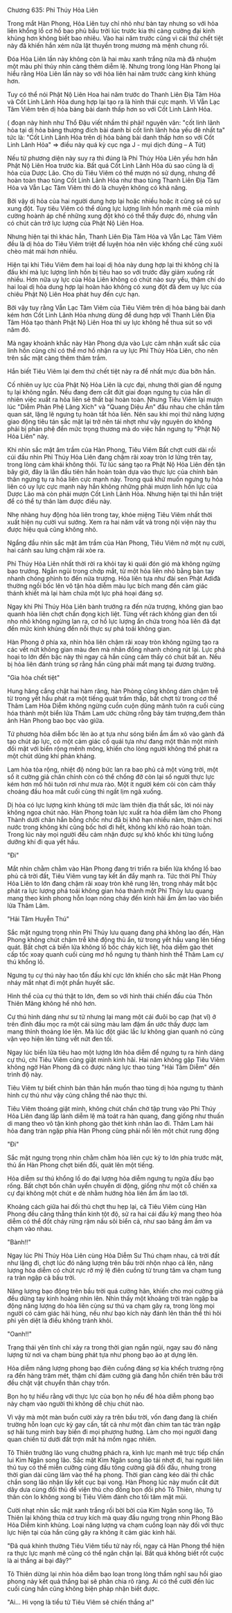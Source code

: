 




Chương 635: Phỉ Thúy Hỏa Liên


Trong mắt Hàn Phong, Hỏa Liên tuy chỉ nhỏ như bàn tay nhưng so với hỏa liên khổng lồ cơ hồ bao phủ bầu trời lúc trước kia thì càng cường đại kinh khủng hơn không biết bao nhiêu. Vào hai năm trước cũng vì cái thứ chết tiệt này đã khiến hắn xém nữa lật thuyền trong mương mà mệnh chung rồi.

Đóa Hỏa Liên lần này không còn là hai màu xanh trắng nữa mà đã nhuộm một màu phỉ thủy nhìn càng thêm diễm lệ. Nhưng trong lòng Hàn Phong lại hiểu rằng Hỏa Liên lần này so với hỏa liên hai năm trước càng kinh khủng hơn.

Tuy có thể nói Phật Nộ Liên Hoa hai năm trước do Thanh Liên Địa Tâm Hỏa và Cốt Linh Lãnh Hỏa dung hợp lại tạo ra là hình thái cực mạnh. Vì Vẫn Lạc Tâm Viêm trên dị hỏa bảng bài danh thấp hơn so với Cốt Linh Lãnh Hỏa.

( đoạn này hình như Thổ Đậu viết nhầm thì phải! nguyên văn: "cốt linh lãnh hỏa tại dị hỏa bảng thượng đích bài danh bỉ cốt linh lãnh hỏa yếu đê nhất ta" tức là: "Cốt Linh Lãnh Hỏa trên dị hỏa bảng bài danh thấp hơn so với Cốt Linh Lãnh Hỏa" => điều này quá kỳ cục nga J - mụi dịch đúng – A Tút)

Nếu từ phương diện này suy ra thì đúng là Phỉ Thúy Hỏa Liên yếu hơn hẳn Phật Nộ Liên Hoa trước kia. Bất quá Cốt Linh Lãnh Hõa dù sao cũng là dị hỏa của Dược Lão. Cho dù Tiêu Viêm có thể mượn nó sử dụng, nhưng để hoàn toàn thao túng Cốt Linh Lãnh Hỏa như thao túng Thanh Liên Địa Tâm Hỏa và Vẫn Lạc Tâm Viêm thì đó là chuyện không có khả năng.

Bởi vậy dị hỏa của hai người dung hợp lại hoặc nhiều hoặc ít cũng sẽ có sự xung đột. Tuy tiêu Viêm có thể dùng lực lượng linh hồn mạnh mẽ của mình cường hoành áp chế những xung đột khó có thể thấy được đó, nhưng vẫn có chút cản trở lực lượng của Phật Nộ Liên Hoa.

Nhưng hiện tại thì khác hẳn, Thanh Liên Địa Tâm Hỏa và Vẫn Lạc Tâm Viêm đều là dị hỏa do Tiêu Viêm triệt để luyện hóa nên việc khống chế cũng xuôi chèo mát mái hơn nhiều.

Hiện tại khi Tiêu Viêm đem hai loại dị hỏa này dung hợp lại thì không chỉ là đấu khí mà lực lượng linh hồn bị tiêu hao so với trước đây giảm xuống rất nhiều. Hơn nữa uy lực của Hỏa Liên không có chút nào suy yếu, thậm chí do hai loại dị hỏa dung hợp lại hoàn hảo không có xung đột đã đem uy lực của chiêu Phật Nộ Liên Hoa phát huy đến cực hạn.

Bởi vậy tuy rằng Vẫn Lạc Tâm Viêm của Tiêu Viêm trên dị hỏa bảng bài danh kém hơn Cốt Linh Lãnh Hỏa nhưng dùng để dung hợp với Thanh Liên Địa Tâm Hỏa tạo thành Phật Nộ Liên Hoa thì uy lực không hề thua sút so với năm đó.

Mà ngay khoảnh khắc này Hàn Phong dựa vào Lực cảm nhận xuất sắc của linh hồn cũng chỉ có thể mơ hồ nhận ra uy lực Phỉ Thúy Hỏa Liên, cho nên trên sắc mặt càng thêm thâm trầm.

Hắn biết Tiêu Viêm lại đem thứ chết tiệt này ra để nhất mực đùa bỡn hắn.

Cố nhiên uy lực của Phật Nộ Hỏa Liên là cực đại, nhưng thời gian để ngưng tụ lại không ngắn. Nếu đang đem cắt đứt giai đoạn ngưng tụ của hắn dĩ nhiên việc xuất ra hỏa liên sẽ thất bại hoàn toàn. Nhưng Tiêu Viêm lại mượn lúc "Diễm Phân Phệ Lãng Xích" và "Quang Diệu Ấn" đấu nhau che chắn tầm quan sát, lặng lẽ ngưng tụ hoàn tất hỏa liên. Nên sau khi mọi thứ năng lượng giao động tiêu tán sắc mặt lại trở nên tái nhợt như vậy nguyên do không phải bị phản phệ đến mức trọng thương mà do việc hắn ngưng tụ "Phật Nộ Hỏa Liên" này.

Khi nhìn sắc mặt âm trầm của Hàn Phong, Tiêu Viêm Bất chợt cười dài rồi cúi đầu nhìn Phỉ Thúy Hỏa Liên đang chậm rãi xoay tròn lơ lửng trên tay, trong lòng cảm khái không thôi. Từ lúc sáng tạo ra Phật Nộ Hỏa Liên đến tận bây giờ, đây là lằn đầu tiên hắn hoàn toàn dựa vào thực lực của chính bản thân ngưng tụ ra hỏa liên cực mạnh này. Trong quá khứ muốn ngưng tụ hỏa liên có uy lực cực mạnh này hắn không những phải mượn linh hồn lực của Dược Lão mà còn phải mượn Cốt Linh Lãnh Hỏa. Nhưng hiện tại thì hắn triệt để có thể tự thân làm được điều này.

Nhẹ nhàng huy động hỏa liên trong tay, khóe miệng Tiêu Viêm nhất thời xuất hiện nụ cười vui sướng. Xem ra hai năm vất vả trong nội viện này thu được hiệu quả cũng không nhỏ.

Ngẩng đầu nhìn sắc mặt âm trầm của Hàn Phong, Tiêu Viêm nở một nụ cười, hai cánh sau lưng chậm rãi xòe ra.

Phỉ Thúy Hỏa Liên nhất thời rời ra khỏi tay kì quái đón gió mà không ngừng bạo trướng. Ngắn ngủi trong chớp mắt, từ một hỏa liên nhỏ bằng bàn tay nhanh chóng phình to đến nửa trượng. Hỏa liên tựa như đài sen Phật Adiđà thường ngồi bốc lên vô tận hỏa diễm màu lục bích mang đến cảm giác thánh khiết mà lại hàm chứa một lực phá hoại đáng sợ.

Ngay khi Phỉ Thúy Hỏa Liên bành trướng ra đến nửa trượng, không gian bao quanh hỏa liên chợt chấn đọng kịch liệt. Từng vết rách không gian đen tối nho nhỏ không ngừng lan ra, cơ hồ lực lượng ẩn chứa trong hỏa liên đã đạt đến mức kinh khủng đến nỗi thực sự phá toái không gian.

Hàn Phong ở phía xa, nhìn hỏa liên chậm rãi xoay tròn không ngừng tạo ra các vết nứt không gian màu đen mà nhãn đồng nhanh chóng rút lại. Lực phá hoại to lớn đến bậc này thì ngay cả hắn cũng cảm thấy có chút bất an. Nếu bị hỏa liên đánh trúng sợ rằng hắn cũng phải mất mạng tại đương trường.

"Gia hỏa chết tiệt"

Hung hăng cắng chặt hai hàm răng, hàn Phòng cũng không dám chậm trễ từ trong yết hầu phát ra một tiếng quát trầm thấp, bất chợt từ trong cơ thể Thâm Lam Hỏa Diễm không ngừng cuồn cuộn dũng mãnh tuôn ra cuối cùng hóa thành một biển lửa Thâm Lam ước chừng rỗng bảy tám trượng,đem thân ảnh Hàn Phong bao bọc vào giữa.

Tứ phương hỏa diễm bốc lên ào ạt tựa như sóng biển ầm ầm xô vào gành đá tạo chút áp lực, có một cảm giác cổ quái tựa như đang một thân một mình đối mặt với biển rộng mênh mông, khiến cho lòng người không thể phát ra một chút dũng khí phản kháng.

Lam hỏa tỏa rộng, nhiệt độ nóng bức lan ra bao phủ cả một vùng trời, một số ít cường giả chân chính còn có thể chống đỡ còn lại số người thực lực kém hơn mồ hôi tuôn rơi như mưa rào. Một ít người kém cỏi còn cảm thấy choáng đầu hoa mắt cuối cùng thì ngất lịm ngã xuống.

Dị hỏa có lực lượng kinh khủng tới mức làm thiên địa thất sắc, lời nói này không ngoa chút nào. Hàn Phong toàn lực xuất ra hỏa diễm làm cho Phong Thành dưới chân hắn bỗng chốc như đã bị khô hạn nhiều năm, thậm chí hơi nước trong không khí cũng bốc hơi đi hết, không khí khô ráo hoàn toàn. Trong lúc này mọi người đều cảm nhận được sự khô khốc khi từng luồng dưỡng khí đi qua yết hầu.

"Đi"

Mắt nhìn chằm chằm vào Hàn Phong đang tri triển ra biển lửa khổng lồ bao phủ cả trời đất, Tiêu Viêm vung tay kết ấn đẩy mạnh ra. Tức thời Phỉ Thủy Hỏa Liên to lớn đang chậm rãi xoay tròn khẽ rung lên, trong nháy mắt bộc phát ra lực lượng phá toái không gian hóa thành một Phỉ Thủy lưu quang mang theo kình phong hỗn loạn nóng cháy đến kinh hãi ầm ầm lao vào biển lửa Thâm Lâm.

"Hải Tâm Huyễn Thú"

Sắc mặt ngưng trọng nhìn Phỉ Thúy lưu quang đang phá không lao đến, Hàn Phong không chút chậm trễ khẽ động thủ ấn, từ trong yết hầu vang lên tiếng quát. Bất chợt cả biển lửa không lồ bốc cháy kịch liệt, hỏa diễm gào thét cấp tốc xoay quanh cuối cùng mơ hồ ngưng tụ thành hình thể Thâm Lam cự thú khổng lồ.

Ngưng tụ cự thú này hao tổn đấu khí cực lớn khiến cho sắc mặt Hàn Phong nháy mắt nhạt đi một phần huyết sắc.

Hình thể của cự thú thật to lớn, đem so với hình thái chiến đấu của Thôn Thiên Mãng không hề nhỏ hơn.

Cự thú hình dáng như sư tử nhưng lại mang một cái đuôi bọ cạp (hạt vĩ) ở trên đỉnh đầu mọc ra một cái sừng màu lam đậm ẩn ước thấy được lam mang thỉnh thoảng lóe lên. Mà lúc đột giác lắc lư không gian quanh nó cũng vặn vẹo hiện lên từng vết nứt đen tối.

Ngay lúc biển lửa tiêu hao một lượng lớn hỏa diễm để ngưng tụ ra hình dáng cự thú, chí Tiêu Viêm cũng giật mình kinh hãi. Hai năm không gặp Tiêu Viêm không ngờ Hàn Phong đã có được năng lực thao túng "Hải Tâm Diễm" đến trình độ này.

Tiêu Viêm tự biết chính bản thân hắn muốn thao túng dị hỏa ngưng tụ thành hình cự thú như vậy cũng chẳng thể nào thực thi.

Tiêu Viêm thoáng giật mình, không chút chần chờ tập trung vào Phỉ Thúy Hỏa Liên đang lấp lánh diễm lệ mà toát ra hàn quang, đang giống như thuấn di mang theo vô tận kình phong gào thét kinh nhân lao đi. Thâm Lam hải hỏa đang tràn ngập phía Hàn Phong cũng phải nổi lên một chút rung động

"Đi"

Sắc mặt ngưng trọng nhìn chằm chằm hỏa liên cực kỳ to lớn phía trước mặt, thủ ấn Hàn Phong chợt biến đổi, quát lên một tiếng.

Hỏa diễm sư thú khổng lồ do đại lượng hỏa diễm ngưng tụ ngửa đầu bạo rống. Bất chợt bốn chân uyển chuyển di động, giống như một cỗ chiến xa cự đại không một chút e dè nhằm hướng hỏa liên ầm ầm lao tới.

Khoảng cách giữa hai đối thủ chợt thu hẹp lại, cả Tiêu Viêm cùng Hàn Phong đều căng thẳng thần kinh tột độ, sử ra hai cái đấu kỹ mang theo hỏa diễm có thể đốt cháy rừng rậm nấu sôi biển cả, như sao băng ầm ầm va chạm vào nhau.

"Bành!!"

Ngay lúc Phỉ Thúy Hỏa Liên cùng Hỏa Diễm Sư Thú chạm nhau, cả trời đất như lặng đi, chợt lúc đó năng lượng trên bầu trời nhộn nhạo cả lên, năng lượng hỏa diễm có chút rực rỡ mỹ lệ điên cuồng từ trung tâm va chạm tung ra tràn ngập cả bầu trời.

Năng lượng bạo động trên bầu trời quá cường hãn, khiến cho mọi cường giả đều dừng tay kinh hoảng nhìn lên. Nhìn thấy một khoảng trời tràn ngập ba động năng lượng do hỏa liên cùng sư thú va chạm gây ra, trong lòng mọi người có cảm giác hãi hùng, nếu như bạo kích này đánh lên thân thể thì hôi phi yên diệt là điều không tránh khỏi.

"Oanh!!"

Trạng thái yên tĩnh chỉ xảy ra trong thời gian ngắn ngủi, ngay sau đó năng lượng từ nơi va chạm bùng phát tựa như phong bạo ào ạt dựng lên.

Hỏa diễm năng lượng phong bạo điên cuồng đáng sợ kia khếch trương rộng ra đến hàng trăm mét, thậm chí đám cường giả đang hỗn chiến trên bầu trời đều chật vật chuyển thân chạy trốn.

Bọn họ tự hiểu rằng với thực lực của bọn họ nếu để hỏa diễm phong bạo này chạm vào người thì không dễ chịu chút nào.

Vì vậy mà một màn buồn cười xảy ra trên bầu trời, vốn đang đang là chiến trường hỗn loạn cực kỳ gay cấn, tất cả như một đàn chim tan tác tràn ngập sợ hãi tung mình bay biến đi mọi phương hướng. Làm cho mọi người đang quan chiến từ dưới đất trợn mắt há mồm ngạc nhiên.

Tô Thiên trưởng lão vung chưởng phách ra, kình lực mạnh mẽ trực tiếp chấn lui Kim Ngân song lão. Sắc mặt Kim Ngân song lão tái nhợt đi, hai người liên thủ tuy có thể miễn cưỡng cùng đấu tông cường giả đối đầu, nhưng trong thời gian dài cũng lâm vào thế hạ phong. Thời gian càng kéo dài thì chắc chắn song lão nhận lấy kết cục bại vong. Hàn Phong lúc này muốn cắt đứt dây dưa cùng đối thủ để viện thủ cho đồng bọn đối phó Tô Thiên, nhưng tự thân còn lo không xong bị Tiêu Viêm đánh cho tối tăm mặt mũi.

Cười nhạt nhìn sắc mặt xanh trắng rối bời bời của Kim Ngân song lão, Tô Thiên lại không thừa cơ truy kích mà quay đầu ngưng trọng nhìn Phong Bão Hỏa Diễm kinh khủng. Loại năng lượng va chạm cuồng loạn này đối với thực lực hiện tại của hắn cũng gây ra không ít cảm giác kinh hãi.

"Đã quá khinh thường Tiêu Viêm tiểu tử này rồi, ngay cả Hàn Phong thể hiện ra thực lực mạnh mẽ cũng có thể ngăn chặn lại. Bất quá không biết rốt cuộc là ai thắng ai bại đây?"

Tô Thiên dừng lại nhìn hỏa diễm bạo loạn trong lòng thầm nghĩ sau hồi giao phong này kết quả thắng bại sẽ phân chia rõ ràng. Ai có thể cười đến lúc cuối cùng hắn cũng không biện pháp nhận biết được.

"Ai… Hi vọng là tiểu tử Tiêu Viêm sẽ chiến thắng a!"




